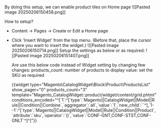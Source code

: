 By doing this setup, we can enable product tiles on Home page
![[Pasted image 20250206150458.png]]

How to setup?
- Content -> Pages -> Create or Edit a Home page 
- Click 'Insert Widget' from the top menu. (Before that, place the cursor where you want to insert the widget.)
  ![[Pasted image 20250206150714.png]]
  Setup the settings as below or as required: 
  ![[Pasted image 20250206151407.png]]
  
  Are use this below code instead of Widget setting by changing few changes:
	  products_count: number of products to display
	  value: set the SKU as required
		  
	 <p>{{widget type="Magento\CatalogWidget\Block\Product\ProductsList" show_pager="0" products_count="3" template="Magento_CatalogWidget::product/widget/content/grid.phtml" conditions_encoded="^[`1`:^[`type`:`Magento||CatalogWidget||Model||Rule||Condition||Combine`,`aggregator`:`all`,`value`:`1`,`new_child`:``^],`1--1`:^[`type`:`Magento||CatalogWidget||Model||Rule||Condition||Product`,`attribute`:`sku`,`operator`:`()`,`value`:`CONF-GNT,CONF-STST,CONF-GNLT`^]^]"}}</p>
		  